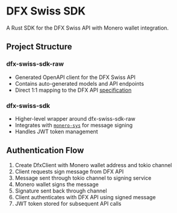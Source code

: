 # DFX Swiss SDK

A Rust SDK for the DFX Swiss API with Monero wallet integration.

## Project Structure

### dfx-swiss-sdk-raw
- Generated OpenAPI client for the DFX Swiss API
- Contains auto-generated models and API endpoints
- Direct 1:1 mapping to the DFX API [specification](https://api.dfx.swiss/swagger-json)

### dfx-swiss-sdk
- Higher-level wrapper around dfx-swiss-sdk-raw
- Integrates with [`monero-sys`](https://github.com/eigenwallet/wallet/tree/master/monero-sys) for message signing
- Handles JWT token management

## Authentication Flow

1. Create DfxClient with Monero wallet address and tokio channel
2. Client requests sign message from DFX API
3. Message sent through tokio channel to signing service
4. Monero wallet signs the message
5. Signature sent back through channel
6. Client authenticates with DFX API using signed message
7. JWT token stored for subsequent API calls